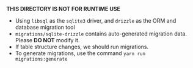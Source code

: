 **THIS DIRECTORY IS NOT FOR RUNTIME USE**

- Using `libsql` as the `sqlite3` driver, and `drizzle` as the ORM and database migration tool
- `migrations/sqlite-drizzle` contains auto-generated migration data. Please **DO NOT** modify it.
- If table structure changes, we should run migrations.
- To generate migrations, use the command `yarn run migrations:generate`
